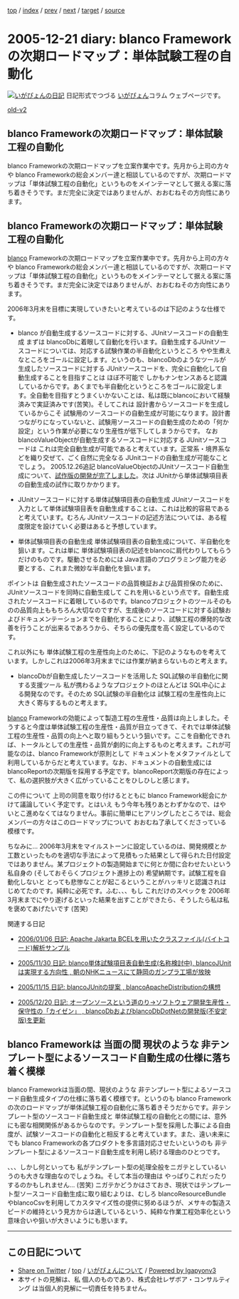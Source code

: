 [top](../index.html) 
 / [index](index.html) 
 / [prev](ig051220.html) 
 / [next](ig051223.html) 
 / [target](https://www.igapyon.jp/igapyon/diary/2005/ig051221.html) 
 / [source](https://github.com/igapyon/diary/blob/master/2005/ig051221.src.md) 

2005-12-21 diary: blanco Frameworkの次期ロードマップ：単体試験工程の自動化
=====================================================================================================
[![いがぴょんの日記](https://www.igapyon.jp/igapyon/diary/images/iga200306s.jpg "いがぴょん")](https://www.igapyon.jp/igapyon/diary/memo/memoigapyon.html) 日記形式でつづる [いがぴょん](https://www.igapyon.jp/igapyon/diary/memo/memoigapyon.html)コラム ウェブページです。

[old-v2](ig051221-orig.html)

## blanco Frameworkの次期ロードマップ：単体試験工程の自動化

blanco Frameworkの次期ロードマップを立案作業中です。先月から上司の方々や blanco Frameworkの総会メンバー達と相談しているのですが、次期ロードマップは「単体試験工程の自動化」というものをメインテーマとして据える案に落ち着きそうです。まだ完全に決定ではありませんが、おおむねその方向性にあります。


## blanco Frameworkの次期ロードマップ：単体試験工程の自動化

[blanco](http://www.igapyon.jp/blanco/blanco.ja.html) Frameworkの次期ロードマップを立案作業中です。先月から上司の方々や blanco Frameworkの総会メンバー達と相談しているのですが、次期ロードマップは「単体試験工程の自動化」というものをメインテーマとして据える案に落ち着きそうです。まだ完全に決定ではありませんが、おおむねその方向性にあります。

2006年3月末を目標に実現していきたいと考えているのは下記のような仕様です。

* blanco が自動生成するソースコードに対する、JUnitソースコードの自動生成
  まずは blancoDbに着眼して自動化を行います。自動生成するJUnitソースコードについては、対応する試験作業の半自動化というところ やや生煮えなところをゴールに設定します。というのも、blancoDbのようなツールが生成したソースコードに対する
  JUnitソースコードを、完全に自動化して自動生成することを目指すことは ほぼ不可能で しかもナンセンスあると認識しているからです。あくまでも半自動化というところをゴールに設定します。全自動を目指すとうまくいかないことは、私は既にblancoにおいて経験済みで実証済みです(苦笑)。そしてこれは
  設計書からソースコードを生成しているからこそ 試験用のソースコードの自動生成が可能になります。設計書つながりになっていないと、試験用ソースコードの自動生成のための「何か設定」という作業が必要になり生産性が低下してしまうからです。
  なお blancoValueObjectが自動生成するソースコードに対応する JUnitソースコードは これは完全自動生成が可能であると考えています。正常系・境界系などを織り交ぜて、ごく自然に完全なる JUnitコードの自動生成が可能なことでしょう。
  2005.12.26追記 blancoValueObjectのJUnitソースコード自動生成について、[試作版の開発が完了しました](ig051223.html)。次は JUnitから単体試験項目表の自動生成の試作に取りかかります。
  
* JUnitソースコードに対する単体試験項目表の自動生成
  JUnitソースコードを入力として単体試験項目表を自動生成することは、これは比較的容易であると考えています。むろん JUnitソースコードの記述方法については、ある程度限定を設けていく必要はあると予想しています。
  
* 単体試験項目表の自動生成
  単体試験項目表の自動生成について、半自動化を狙います。これは単に 単体試験項目表の記述をblancoに肩代わりしてもらうだけのものです。駆動させるためには
  Java言語のプログラミング能力を必要とする、これまた微妙な半自動化を狙います。

ポイントは 自動生成されたソースコードの品質検証および品質担保のために、JUnitソースコードを同時に自動生成して これを用いるという点です。自動生成されたソースコードに着眼しているのです。blancoプロジェクトのツールそのものの品質向上ももちろん大切なのですが、生成後のソースコードに対する試験およびドキュメンテーションまでを自動化することにより、試験工程の爆発的な改善を行うことが出来るであろうから、そちらの優先度を高く設定しているのです。

これ以外にも 単体試験工程の生産性向上のために、下記のようなものを考えています。しかしこれは2006年3月末までには作業が納まらないものと考えます。

* blancoDbが自動生成したソースコードを活用した SQL試験の半自動化に関する支援ツール
  私が携わるようなプロジェクトのほとんどは SQL中心による開発なのです。そのため SQL試験の半自動化は 試験工程の生産性向上に大きく寄与するものと考えます。

[blanco](http://www.igapyon.jp/blanco/blanco.ja.html) Frameworkの効能によって製造工程の生産性・品質は向上しました。そうすると今度は単体試験工程の生産性・品質が目立ってきて、それでは単体試験工程の生産性・品質の向上へと取り組もうという狙いです。ここを自動化できれば、トータルとしての生産性・品質が劇的に向上するものと考えます。これが可能なのは、blanco
Frameworkが原則として ドキュメントをメタファイルとして利用しているからだと考えています。なお、ドキュメントの自動生成には  blancoReportの次期版を採用する予定です。blancoReport次期版の存在によって、私の選択肢が大きく広がっていることをひしひしと感じます。

この件について 上司の同意を取り付けるとともに blanco Framework総会にかけて議論していく予定です。とはいえ もう今年も残りあとわずかなので、はやいとこ進めなくてはなりません。事前に簡単にヒアリングしたところでは、総会メンバーの方々はこのロードマップについて おおむね了承してくださっている模様です。

ちなみに… 2006年3月末をマイルストーンに設定しているのは、開発規模とか工数といったものを適切な手法によって見積もった結果として得られた日付設定ではありません。某プロジェクトの製造開始までに何とか間に合わせたいという私自身の (そしておそらくプロジェクト進捗上の) 希望納期です。試験工程を自動化しないと とっても悲惨なことが起こるということがハッキリと認識されはじめてたのです。純粋に必死です。ふむ、、、もし これだけのスペックを
2006年3月末までにやり遂げるといった結果を出すことができたら、そうしたら私は私を褒めてあげたいです (苦笑)

関連する日記

* [2006/01/06 日記: Apache Jakarta BCELを用いたクラスファイル(バイトコード)解析サンプル](../2006/ig060106.html)
  
* [2005/11/30 日記: blanco単体試験項目表自動生成(名称検討中), blancoJUnitは実現する方向性 , 朝のNHKニュースにて静岡のガンプラ工場が放映](ig051130.html)
  
* [2005/11/15 日記: blancoJUnitの提案 , blancoApacheDistributionの構想](ig051115.html)
  
* [2005/12/20 日記: オープンソースという道のり→ソフトウェア開発生産性・保守性の「カイゼン」 , blancoDbおよびblancoDbDotNetの開発版(不安定版)を更新](ig051220.html)

## blanco Frameworkは 当面の間 現状のような 非テンプレート型によるソースコード自動生成の仕様に落ち着く模様

blanco Frameworkは当面の間、現状のような 非テンプレート型によるソースコード自動生成タイプの仕様に落ち着く模様です。というのも blanco Frameworkの次のロードマップが単体試験工程の自動化に落ち着きそうだからです。非テンプレート型のソースコード自動生成と 単体試験工程の自動化との間には、意外にも密な相関関係があるからなのです。テンプレート型を採用した事による自由度が、試験ソースコードの自動化と相反すると考えています。また、遠い未来にでも blanco Frameworkの各プロダクトを多言語対応させたいというのも 非テンプレート型によるソースコード自動生成を利用し続ける理由のひとつです。

、、、しかし何といっても 私がテンプレート型の処理全般をニガテとしているいうのも大きな理由なのでしょうね。そして本当の理由は やっぱりこれだったりするのかもしれません…
(苦笑) ニガテかどうかはさておき、現状ではテンプレート型ソースコード自動生成に取り組むよりは、むしろ blancoResourceBundleやblancoCsvを利用してカスタマイズ性の提供に努めるほうが、メサキの製造スピードの維持という見方からは適しているという、純粋な作業工程効率化という意味合いや狙いが大きいようにも思います。


----------------------------------------------------------------------------------------------------

## この日記について

* [Share on Twitter](https://twitter.com/intent/tweet?hashtags=igapyon%2Cdiary%2C%E3%81%84%E3%81%8C%E3%81%B4%E3%82%87%E3%82%93&text=blanco+Framework%E3%81%AE%E6%AC%A1%E6%9C%9F%E3%83%AD%E3%83%BC%E3%83%89%E3%83%9E%E3%83%83%E3%83%97%EF%BC%9A%E5%8D%98%E4%BD%93%E8%A9%A6%E9%A8%93%E5%B7%A5%E7%A8%8B%E3%81%AE%E8%87%AA%E5%8B%95%E5%8C%96&url=https%3A%2F%2Fwww.igapyon.jp%2Figapyon%2Fdiary%2F2005%2Fig051221.html) / [top](../index.html) / [いがぴょんについて](https://www.igapyon.jp/igapyon/diary/memo/memoigapyon.html) / [Powered by Igapyonv3](https://github.com/igapyon/igapyonv3)
* 本サイトの見解は、私 個人のものであり、株式会社レザボア・コンサルティング は当個人的見解に一切責任を持ちません。 
